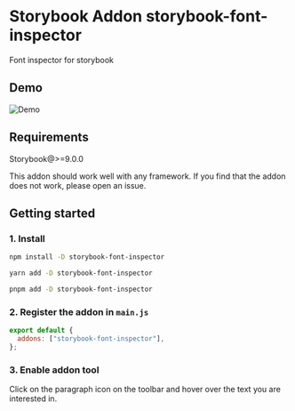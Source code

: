 # Storybook Addon storybook-font-inspector
Font inspector for storybook

## Demo

![Demo](https://github.com/user-attachments/assets/4b259a8a-4290-42fe-a632-64079ae1e5d8)

## Requirements
Storybook@>=9.0.0 

This addon should work well with any framework. If you find that the addon does not work, please open an issue.

## Getting started

### 1. Install

```sh
npm install -D storybook-font-inspector

yarn add -D storybook-font-inspector

pnpm add -D storybook-font-inspector
```

### 2. Register the addon in `main.js`

```js
export default {
  addons: ["storybook-font-inspector"],
};
```

### 3. Enable addon tool

Click on the paragraph icon on the toolbar and hover over the text you are interested in.
